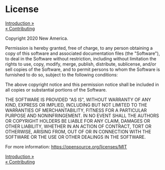 # License

<div class="navFlow">
  <div class="next"><a href="index.html">Introduction &raquo;</a></div>
  <div class="previous"><a href="998-contributing.html">&laquo; Contributing</a></div>
</div>

Copyright 2020 New America.

Permission is hereby granted, free of charge, to any person obtaining a copy of this software and associated documentation files (the "Software"), to deal in the Software without restriction, including without limitation the rights to use, copy, modify, merge, publish, distribute, sublicense, and/or sell copies of the Software, and to permit persons to whom the Software is furnished to do so, subject to the following conditions:

The above copyright notice and this permission notice shall be included in all copies or substantial portions of the Software.

THE SOFTWARE IS PROVIDED "AS IS", WITHOUT WARRANTY OF ANY KIND, EXPRESS OR IMPLIED, INCLUDING BUT NOT LIMITED TO THE WARRANTIES OF MERCHANTABILITY, FITNESS FOR A PARTICULAR PURPOSE AND NONINFRINGEMENT. IN NO EVENT SHALL THE AUTHORS OR COPYRIGHT HOLDERS BE LIABLE FOR ANY CLAIM, DAMAGES OR OTHER LIABILITY, WHETHER IN AN ACTION OF CONTRACT, TORT OR OTHERWISE, ARISING FROM, OUT OF OR IN CONNECTION WITH THE SOFTWARE OR THE USE OR OTHER DEALINGS IN THE SOFTWARE.

For more information: <a href="https://opensource.org/licenses/MIT" target="_blank">https://opensource.org/licenses/MIT</a>


<div class="navFlow navBottom">
  <div class="next"><a href="index.html">Introduction &raquo;</a></div>
  <div class="previous"><a href="998-contributing.html">&laquo; Contributing</a></div>
</div>
